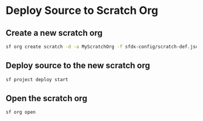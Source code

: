 # Deploy Source to Scratch Org

## Create a new scratch org

```bash
sf org create scratch -d -a MyScratchOrg -f sfdx-config/scratch-def.json
```

## Deploy source to the new scratch org

```bash
sf project deploy start
```

## Open the scratch org

```bash
sf org open
```
